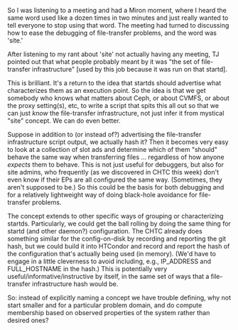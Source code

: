 So I was listening to a meeting and had a Miron moment, where I heard the same
word used like a dozen times in two minutes and just really wanted to tell
everyone to stop using that word.  The meeting had turned to discussing how to
ease the debugging of file-transfer problems, and the word was 'site.'

After listening to my rant about 'site' not actually having any meeting, TJ
pointed out that what people probably meant by it was "the set of file-transfer
infrastructure" [used by this job because it was run on that startd].

This is brilliant.  It's a return to the idea that startds should advertise
what characterizes them as an execution point.  So the idea is that we get
somebody who knows what matters about Ceph, or about CVMFS, or about the
proxy setting(s), etc, to write a script that spits this all out so that we
can just _know_ the file-transfer infrastructure, not just infer it from
mystical "site" concept.  We can do even better.

Suppose in addition to (or instead of?) advertising the file-transfer
infrastructure script output, we actually hash it?  Then it becomes
very easy to look at a collection of slot ads and determine which of
them "should" behave the same way when transferring files ... regardless
of how anyone _expects_ them to behave.  This is not just useful for
debuggers, but also for site admins, who frequently (as we discovered
in CHTC this week) don't even know if their EPs are all configured the
same way.  (Sometimes, they aren't supposed to be.)  So this could be
the basis for both debugging and for a relatively lightweight way of
doing black-hole avoidance for file-transfer problems.

The concept extends to other specific ways of grouping or characterizing
startds.  Particularly, we could get the ball rolling by doing the same
thing for startd (and other daemon?) configuration.  The CHTC already
does something similar for the config-on-disk by recording and reporting
the git hash, but we could build it into HTCondor and record and report
the hash of the configuration that's actually being used (in memory).  (We'd
have to engage in a little cleverness to avoid including, e.g., IP_ADDRESS
and FULL_HOSTNAME in the hash.)  This is potentially very
useful/informative/instructive by itself, in the same set of ways that a
file-transfer infrastructure hash would be.

So: instead of explicitly naming a concept we have trouble defining, why
not start smaller and for a particular problem domain, and do compute
membership based on observed properties of the system rather than
desired ones?
